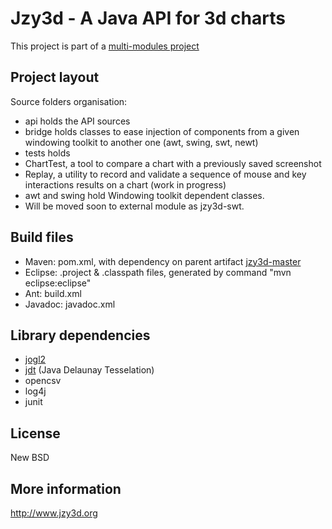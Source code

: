 Jzy3d - A Java API for 3d charts
================================

This project is part of a <a href="https://github.com/jzy3d/jzy3d-master">multi-modules project</a>

Project layout
--------------
Source folders organisation:
- api holds the API sources
- bridge holds classes to ease injection of components from a given windowing toolkit to another one (awt, swing, swt, newt) 
- tests holds
 - ChartTest, a tool to compare a chart with a previously saved screenshot
 - Replay, a utility to record and validate a sequence of mouse and key interactions results on a chart (work in progress)
- awt and swing hold Windowing toolkit dependent classes. 
 - Will be moved soon to external module as jzy3d-swt. 

Build files
--------------
- Maven: pom.xml, with dependency on parent artifact <a href="https://github.com/jzy3d/jzy3d-master">jzy3d-master</a>
- Eclipse: .project & .classpath files, generated by command "mvn eclipse:eclipse"
- Ant: build.xml
- Javadoc: javadoc.xml

Library dependencies
--------------
- <a href="http://jogamp.org/jogl/www/">jogl2</a>
- <a href="https://github.com/jzy3d/jzy3d-jdt-core">jdt</a> (Java Delaunay Tesselation)
- opencsv
- log4j
- junit

License
--------------
New BSD

More information
--------------
http://www.jzy3d.org

